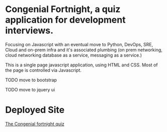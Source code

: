 # Congenial Fortnight, a quiz application for development interviews.

Focusing on Javascript with an eventual move to Python, DevOps, SRE,
Cloud and on-prem infra and it's associated plumbing (on prem networking, cloud networking
database as a service, messaging as a service.)

This is a single page javascript application, using HTML and CSS.  Most of the page is controlled via Javascript.  

TODO move to bootstrap

TODO move to jquery ui

# Deployed Site
[The Congenial fortnight quiz](https://spikeophant.github.io/congenial-fortnight/)
